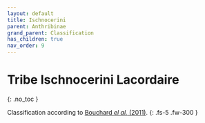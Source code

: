 ```yaml
---
layout: default
title: Ischnocerini
parent: Anthribinae
grand_parent: Classification
has_children: true
nav_order: 9
---
```



# Tribe Ischnocerini Lacordaire
{: .no_toc }

Classification according to [Bouchard _el al._ (2011)](https://zookeys.pensoft.net/articles.php?id=4001).
{: .fs-5 .fw-300 }
